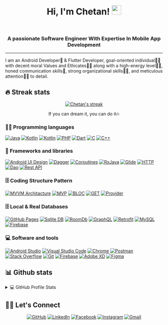 <h1 align="center">
Hi, I'm Chetan!
  <img src="https://media.giphy.com/media/hvRJCLFzcasrR4ia7z/giphy.gif" width="30"></h1>
<br/>

<h3 align="center">A passionate Software Engineer With Expertise In Mobile App Development</h3>

<!-- Typing SVG by DenverCoder1 - https://github.com/DenverCoder1/readme-typing-svg -->
<hr/>
I am an Android Developer🎡 & Flutter Developer, goal-oriented individual👩‍💻 with decent moral Values and Ethicates🙇‍♀️ along with a high-energy level🤹‍♀️, honed communication skills👐, strong organizational skills👮‍♀️, and meticulous attention🕵️‍♀️ to detail.

## 🔥 Streak stats

<!-- GitHub Readme Streak Stats - https://github.com/DenverCoder1/github-readme-streak-stats -->
<p align="center">
  <a href="https://github.com/DenverCoder1/github-readme-streak-stats">
    <img title="🔥 Get streak stats for your profile at git.io/streak-stats" alt="Chetan's streak" src="https://github-readme-streak-stats.herokuapp.com?user=chetan532&theme=monokai-metallian&hide_border=true"/>
  </a>
  <p align="center"> If you can dream it, you can do it🔥 </p>
</p>

### 👨‍💻 Programming languages

<p>
    <a href="https://github.com/search?q=user%3ADenverCoder1+is%3Arepo+language%3Ajava"><img alt="Java" src="https://img.shields.io/badge/Java%20-%232370ED.svg?logo=java&logoColor=white"></a>
    <a href="https://github.com/search?q=user%3ADenverCoder1+is%3Arepo+language%3Akotlin"><img alt="Kotlin" src="https://img.shields.io/badge/kotlin%20-%2300599C.svg?logo=kotlin&logoColor=white"></a>
    <a href="https://github.com/search?q=user%3ADenverCoder1+is%3Arepo+language%3Ajetpack-compose"><img alt="Kotlin" src="https://img.shields.io/badge/jetpack_compose%20-%2300591C.svg?logo=jetpack-compose&logoColor=white"></a>
    <a href="https://github.com/search?q=user%3ADenverCoder1+is%3Arepo+language%3Aphp"><img alt="PHP" src="https://img.shields.io/badge/PHP-%23777BB4.svg?logo=php&logoColor=white"></a>
     <a href="https://github.com/search?q=user%3ADenverCoder1+is%3Arepo+language%3Adart"><img alt="Dart" src="https://img.shields.io/badge/Dart-%23700979D.svg?logo=dart&logoColor=white"></a>
     <a href="https://github.com/search?q=user%3ADenverCoder1+is%3Arepo+language%3Ac"><img alt="C" src="https://img.shields.io/badge/C%20-%23FF6F00.svg?logo=c&logoColor=white"></a>
    <a href="https://github.com/search?q=user%3ADenverCoder1+is%3Arepo+language%3Acpp"><img alt="C++" src="https://img.shields.io/badge/C++%20-%2321759B.svg?logo=c%2B%2B&logoColor=white"></a>

### 🧰 Frameworks and libraries

<p>
    <a href="#/"><img alt="Android UI Design" src="https://img.shields.io/badge/Android%20UI%20Design-00979D?logo=UIDesign&logoColor=white"></a>
    <a href="#"><img alt="Dagger" src="https://img.shields.io/badge/Dagger%20-%23D00000.svg?logo=Dagger&logoColor=white"></a>
    <a href="#"><img alt="Coroutines" src="https://img.shields.io/badge/Coroutines%20-%23013243.svg?logo=coroutines&logoColor=white"></a>
    <a href="#"><img alt="RxJava" src="https://img.shields.io/badge/RxJava%20-%23150458.svg?logo=rxjava&logoColor=white"></a>
    <a href="#"><img alt="Glide" src="https://img.shields.io/badge/Glide%20-%2320232a.svg?logo=glide&logoColor=%2361DAFB"></a>
    <a href="#"><img alt="HTTP" src="https://img.shields.io/badge/HTTP%20-%23FF6F00.svg?logo=http&logoColor=white"></a>
    <a href="#"><img alt="Dao" src="https://img.shields.io/badge/Dao-21759B?logo=dao&logoColor=white"></a>
    <a href="#"><img alt="Rest API" src="https://img.shields.io/badge/Rest%20API-4091E2?logo=restapi&logoColor=white"></a>
</p>

### 🗄️ Coding Structure Pattern

<p>
    <a href="#"><img alt="MVVM Architacture" src="https://img.shields.io/badge/MVVM%20Pattern-%23D81717.svg?logo=MVVM&logoColor=white"></a>
    <a href="#"><img alt="MVP" src="https://img.shields.io/badge/MVP%20Pattern-%2313BEA7.svg?logo=MVP&logoColor=white"></a>
    <a href="#"><img alt="BLOC" src ="https://img.shields.io/badge/BLOC%20Pattern-%231D2C5B.svg?logo=BLOC&logoColor=white"></a>
    <a href="#"><img alt="GET" src ="https://img.shields.io/badge/GET / GETX%20Pattern-%2306D66E.svg?logo=get&logoColor=white"></a>
    <a href="#"><img alt="Provider" src ="https://img.shields.io/badge/Provider-%23EC3E3E.svg?logo=provider&logoColor=white"></a>
</p>

### 🗄️ Local & Real Databases

<p>
    <a href="#"><img alt="GitHub Pages" src="https://img.shields.io/badge/GitHub%20Pages-%23327FC7.svg?logo=github&logoColor=white"></a>
    <a href="#"><img alt="Sqlite DB" src="https://img.shields.io/badge/sqlite%20-%23430098.svg?logo=sqlite&logoColor=white"></a>
    <a href="#"><img alt="RoomDb" src ="https://img.shields.io/badge/RoomDB-%234ea94b.svg?logo=roomdb&logoColor=white"></a>
    <a href="#"><img alt="GraphQL" src ="https://img.shields.io/badge/Graphql-%234ea94b.svg?logo=graphql&logoColor=white"></a>
    <a href="#"><img alt="Retrofit" src ="https://img.shields.io/badge/Retrofit-%234ea94b.svg?logo=retrofit&logoColor=white"></a>
    <a href="https://www.mysql.com/"><img alt="MySQL" src="https://img.shields.io/badge/MySQL-%2300f.svg?logo=mysql&logoColor=white"></a>
    <a href="https://firebase.google.com/"><img alt="Firebase" src ="https://img.shields.io/badge/Firebase-%23316192.svg?logo=firebase&logoColor=white"></a>
</p>

### 💻 Software and tools

<p>
    <a href="#"><img alt="Android Studio" src="https://img.shields.io/badge/Android%20Studio-008678.svg?logo=android-studio&logoColor=white"></a>
    <a href="#"><img alt="Visual Studio Code" src="https://img.shields.io/badge/Visual%20Studio%20Code-0078d7.svg?logo=visual-studio-code&logoColor=white"></a>
    <a href="#"><img alt="Chrome" src="https://img.shields.io/badge/Chrome-3DDC84?logo=google-chrome&logoColor=white"></a>
    <a href="#"><img alt="Postman" src="https://img.shields.io/badge/Postman-FF6C37?logo=postman&logoColor=white"></a>
    <a href="#"><img alt="Stack Overflow" src="https://img.shields.io/badge/-Stack%20Overflow-FE7A16?logo=stack-overflow&logoColor=white"></a>
    <a href="#"><img alt="Git" src="https://img.shields.io/badge/Git%20-%23F05033.svg?logo=git&logoColor=white"></a>
    <a href="#"><img alt="Firebase" src="https://img.shields.io/badge/firebase-00b56a.svg?logo=firebase&logoColor=white"></a>
    <a href="#"><img alt="Adobe XD" src="https://img.shields.io/badge/AdobeXD-FB542B?logo=adobe-xd&logoColor=white"></a>
    <a href="#"><img alt="Figma" src="https://img.shields.io/badge/Figma-20232a.svg?logo=figma&logoColor=white"></a>
    
</p>

## 📊 Github stats

<details> 
  <summary>💻 GitHub Profile Stats</summary>
  <br/>
    <a href="https://github.com/anuraghazra/github-readme-stats"><img alt="Chetan's Github Stats" src="https://github-readme-stats.vercel.app/api?username=chetan532&show_icons=true&count_private=true&theme=react&hide_border=true&bg_color=1F222E&title_color=F85D7F&icon_color=F8D866" height="192px"/></a>
  <a href="https://github.com/anuraghazra/github-readme-stats"><img alt="Chetan's Top Languages" src="https://github-readme-stats.vercel.app/api/top-langs/?username=chetan532&langs_count=8&layout=compact&theme=react&hide_border=true&bg_color=1F222E&title_color=F85D7F&icon_color=F8D866" height="192px"/></a>
  <br/>
  <b>Note:</b> Top languages is only a metric of the languages my public code consists of and doesn't reflect experience or skill level.
</details>

## 🙋‍♀️ Let's Connect
<p align="center">
<!-- 	<a href="https://maramsaiharsha.netlify.com/" target="_blank"><img src="https://img.icons8.com/bubbles/50/000000/web.png" alt="Portfolio"/></a> -->
	<a href="https://github.com/chetan532" target="_blank"><img src="https://img.icons8.com/bubbles/50/000000/github.png" alt="GitHub"/></a>
	<a href="https://www.linkedin.com/in/chetan-vaghela-40309a151/" target="_blank"><img src="https://img.icons8.com/bubbles/50/000000/linkedin.png" alt="LinkedIn"/></a>
	<a href="https://www.facebook.com/chetan.vaghela.75" target="_blank"><img src="https://img.icons8.com/bubbles/50/000000/facebook-new.png" alt="Facebook"/></a>
	<a href="https://www.instagram.com/_chetan_vaghela/" target="_blank"><img src="https://img.icons8.com/bubbles/50/000000/instagram.png" alt="Instagram"/></a>
	<a href="mailto:chetanvaghela457@gmail.com" target="_blank"><img src="https://img.icons8.com/bubbles/50/000000/gmail.png" alt="Gmail"/></a>
</p>
